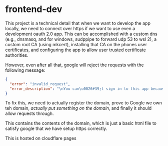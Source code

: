 # frontend-dev

This project is a technical detail that when we want to develop the app locally,
we need to connect over https if we want to use even a development oauth 2.0
app. This can be accomplished with a custom dns (e.g., dnsmasq, and for windows,
sudppipe to forward udp 53 to wsl 2), a custom root CA (using mkcert), installing
that CA on the phones user certificates, and configuring the app to allow user
trusted certificate authorities.

However, even after all that, google will reject the requests with the following
message:

```json
{
  "error": "invalid_request",
  "error_description": "\nYou can\u0026#39;t sign in to this app because it doesn\u0026#39;t comply with Google\u0026#39;s OAuth 2.0 policy for keeping apps secure.\n\nYou can let the app developer know that this app doesn\u0026#39;t comply with one or more Google validation rules.\n  "
}
```

To fix this, we need to actually register the domain, prove to Google we own
teh domain, _actually put something on the domain_, and finally it should
allow requests through.

This contains the contents of the domain, which is just a basic html file to
satisfy google that we have setup https correctly.

This is hosted on cloudflare pages

